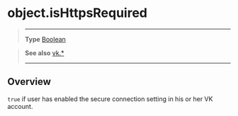 # object.isHttpsRequired

> --------------------- ------------------------------------------------------------------------------------------
> __Type__              [Boolean](https://docs.coronalabs.com/api/type/Boolean.html)


> __See also__          [vk.*](/plugin/vk/)
> --------------------- ------------------------------------------------------------------------------------------

## Overview

`true` if user has enabled the secure connection setting in his or her VK account.